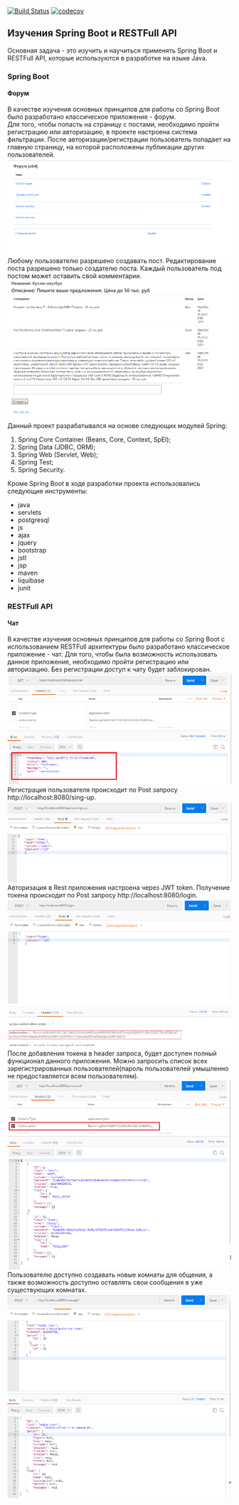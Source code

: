 [![Build Status](https://travis-ci.org/ZubovVP/job4j_forum.svg?branch=master)](https://travis-ci.org/ZubovVP/job4j_forum)
[![codecov](https://codecov.io/gh/ZubovVP/job4j_forum/branch/master/graph/badge.svg?token=XGDVDU4JZ4)](https://codecov.io/gh/ZubovVP/job4j_forum)

## Изучения Spring Boot и RESTFull API
Основная задача - это изучить и научиться применять Spring Boot и RESTFull API, которые используются в разработке на языке Java.

### Spring Boot
#### Форум
В качестве изучения основных принципов для работы со Spring Boot было разработано классическое приложение - форум.  
Для того, чтобы попасть на страницу с постами, необходимо пройти регистрацию или авторизацию, в проекте настроена система фильтрации. После авторизации/регистрации пользователь попадает на главную страницу, на которой расположены публикации других пользователей.    
![стартовая_страница](src/main/resources/images/index_page.png)    
Любому пользователю разрешено создавать пост. Редактирование поста разрешено только создателю поста. Каждый пользователь под постом может оставить свой комментарии.     
![стартовая_страница](src/main/resources/images/post.png)     
Данный проект разрабатывался на основе следующих модулей Spring:    
1) Spring Core Container (Beans, Core, Context, SpEl);  
2) Spring Data (JDBC, ORM); 
3) Spring Web (Servlet, Web);   
4) Spring Test; 
5) Spring Security.  

Кроме Spring Boot в ходе разработки проекта использовались следующие инструменты:
   * java
   * servlets
   * postgresql
   * js
   * ajax
   * jquery
   * bootstrap
   * jstl
   * jsp
   * maven
   * liquibase
   * junit

### RESTFull API
#### Чат
В качестве изучения основных принципов для работы со Spring Boot с использованием RESTFull архитектуры было разработано классическое приложение - чат.
Для того, чтобы была возможность использовать данное приложение, необходимо пройти регистрацию или авторизацию. Без регистрации доступ к чату будет заблокирован.   
![запрет](chat/src/main/resources/images/forbidden.png)  
Регистрация пользователя происходит по Post запросу http://localhost:8080/sing-up.  
![запрет](chat/src/main/resources/images/reg.png)   
Авторизация в Rest приложения настроена через JWT token. Получение токена происходит по Post запросу http://localhost:8080/login.     
![запрет](chat/src/main/resources/images/login_post.png)    
После добавления токена в header запроса, будет доступен полный функционал данного приложения. Можно запросить список всех зарегистрированных пользователей(пароль пользователей умышленно не предоставляется всем пользователям).    
![запрет](chat/src/main/resources/images/get_all_repsons.png)   
Пользователю доступно создавать новые комнаты для общения, а также возможность доступно оставлять свои сообщения в уже существующих комнатах.   
![запрет](chat/src/main/resources/images/create_message.png)   


